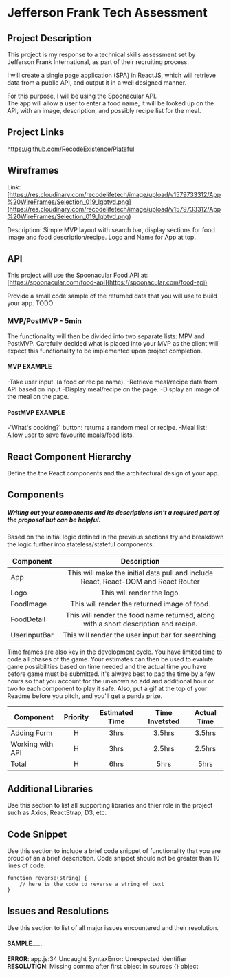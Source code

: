 # Jefferson Frank Tech Assessment


## Project Description
This project is my response to a technical skills assessment set by Jefferson Frank International, as part of their recruiting process.  

I will create a single page application (SPA) in ReactJS, which will retrieve data from a public API, and output it in a well designed manner.  

For this purpose, I will be using the Spoonacular API.  
The app will allow a user to enter a food name, it will be looked up on the API, with an image, description, and possibly recipe list for the meal.  

## Project Links
https://github.com/RecodeExistence/Plateful

## Wireframes
Link: [https://res.cloudinary.com/recodelifetech/image/upload/v1579733312/App%20WireFrames/Selection_019_lgbtvd.png](https://res.cloudinary.com/recodelifetech/image/upload/v1579733312/App%20WireFrames/Selection_019_lgbtvd.png)

Description:  Simple MVP layout with search bar, display sections for food image and food description/recipe.  Logo and Name for App at top.  

## API

This project will use the Spoonacular Food API at: 
[https://spoonacular.com/food-api](https://spoonacular.com/food-api)

Provide a small code sample of the returned data that you will use to build your app. TODO

### MVP/PostMVP - 5min

The functionality will then be divided into two separate lists: MPV and PostMVP.  Carefully decided what is placed into your MVP as the client will expect this functionality to be implemented upon project completion.  

#### MVP EXAMPLE
-Take user input. (a food or recipe name). 
-Retrieve meal/recipe data from API based on input
-Display meal/recipe on the page. 
-Display an image of the meal on the page.  

#### PostMVP EXAMPLE

-'What's cooking?' button: returns a random meal or recipe.
-Meal list:  Allow user to save favourite meals/food lists.

## React Component Hierarchy

Define the the React components and the architectural design of your app.

## Components
##### Writing out your components and its descriptions isn't a required part of the proposal but can be helpful.

Based on the initial logic defined in the previous sections try and breakdown the logic further into stateless/stateful components. 

| Component | Description | 
| --- | :---: |  
| App | This will make the initial data pull and include React, React-DOM and React Router| 
| Logo | This will render the logo. | 
| FoodImage | This will render the returned image of food.|
| FoodDetail| This will render the food name returned, along with a short description and recipe. |
|UserInputBar | This will render the user input bar for searching. | 


Time frames are also key in the development cycle.  You have limited time to code all phases of the game.  Your estimates can then be used to evalute game possibilities based on time needed and the actual time you have before game must be submitted. It's always best to pad the time by a few hours so that you account for the unknown so add and additional hour or two to each component to play it safe. Also, put a gif at the top of your Readme before you pitch, and you'll get a panda prize.

| Component | Priority | Estimated Time | Time Invetsted | Actual Time |
| --- | :---: |  :---: | :---: | :---: |
| Adding Form | H | 3hrs| 3.5hrs | 3.5hrs |
| Working with API | H | 3hrs| 2.5hrs | 2.5hrs |
| Total | H | 6hrs| 5hrs | 5hrs |

## Additional Libraries
 Use this section to list all supporting libraries and thier role in the project such as Axios, ReactStrap, D3, etc. 

## Code Snippet

Use this section to include a brief code snippet of functionality that you are proud of an a brief description.  Code snippet should not be greater than 10 lines of code. 

```
function reverse(string) {
	// here is the code to reverse a string of text
}
```

## Issues and Resolutions
 Use this section to list of all major issues encountered and their resolution.

#### SAMPLE.....
**ERROR**: app.js:34 Uncaught SyntaxError: Unexpected identifier                                
**RESOLUTION**: Missing comma after first object in sources {} object